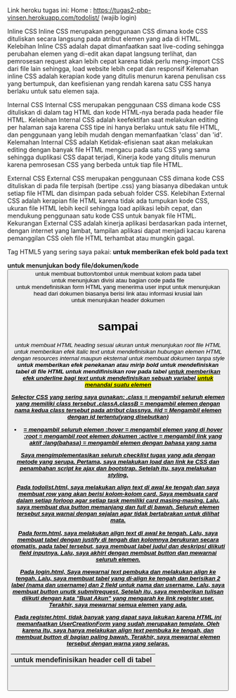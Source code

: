 Link heroku tugas ini:
Home : https://tugas2-pbp-vinsen.herokuapp.com/todolist/ (wajib login)

Inline CSS
Inline CSS merupakan penggunaan CSS dimana kode CSS dituliskan secara langsung pada atribut elemen yang ada di HTML.
Kelebihan Inline CSS adalah dapat dimanfaatkan saat live-coding sehingga perubahan elemen yang di-edit akan dapat langsung terlihat, dan pemrosesan request akan lebih cepat karena tidak perlu meng-import CSS dari file lain sehingga, load website lebih cepat dan responsif
Kelemahan inline CSS adalah kerapian kode yang ditulis menurun karena penulisan css yang bertumpuk, dan keefisienan yang rendah karena satu CSS hanya berlaku untuk satu elemen saja.

Internal CSS
Internal CSS merupakan penggunaan CSS dimana kode CSS dituliskan di dalam tag HTML dan kode HTML-nya berada pada header file HTML.
Kelebihan Internal CSS adalah keefektifan saat melakukan editing per halaman saja karena CSS tipe ini hanya berlaku untuk satu file HTML, dan penggunaan yang lebih mudah dengan memanfaatkan 'class' dan 'id'.
Kelemahan Internal CSS adalah Ketidak-efisienan saat akan melakukan editing dengan banyak file HTML mengacu pada satu CSS yang sama sehingga duplikasi CSS dapat terjadi, Kinerja kode yang ditulis menurun karena pemrosesan CSS yang berbeda untuk tiap file HTML.

External CSS
External CSS merupakan penggunaan CSS dimana kode CSS dituliskan di pada file terpisah (bertipe .css) yang biasanya dibedakan untuk setiap file HTML dan disimpan pada sebuah folder CSS.
Kelebihan External CSS adalah kerapian file HTML karena tidak ada tumpukan kode CSS, ukuran file HTML lebih kecil sehingga load aplikasi lebih cepat, dan mendukung penggunaan satu kode CSS untuk banyak file HTML.
Kekurangan External CSS adalah kinerja aplikasi berdasarkan pada internet, dengan internet yang lambat, tampilan aplikasi dapat menjadi kacau karena pemanggilan CSS oleh file HTML terhambat atau mungkin gagal.


Tag HTML5 yang sering saya pakai:
<b> untuk memberikan efek bold pada text
<body> untuk menunjukan body file/dokumen/kode
<button> untuk membuat button/tombol
<col> untuk membuat kolom pada tabel
<div> untuk menunjukan divisi atau bagian code pada file
<form> untuk mendefinisikan form HTML yang menerima user input
<head> untuk menunjukan head dari dokumen biasanya berisi link atau informasi krusial lain
<header> untuk menunjukan header dokumen
<h1> sampai <h6> untuk membuat HTML heading sesuai ukuran
<html> untuk menunjukan root file HTML
<i> untuk memberikan efek italic text
<link> untuk mendefinisikan hubungan elemen HTML dengan resources internal maupun eksternal
<span> untuk membuat dokumen tanpa style
<strong>untuk memberikan efek penekanan atau mirip bold
<table> untuk mendefiniskan tabel di file HTML
<th> untuk mendefinisikan header cell di tabel
<tr> untuk mendifinisikan row pada tabel
<u> untuk memberikan efek underline bagi text
<var> untuk mendefinisikan sebuah variabel
<mark> untuk menandai suatu elemen

Selector CSS yang sering saya gunakan:
.class = mengambil seluruh elemen yang memiliki class tersebut
.classA.classB = mengambil elemen dengan nama kedua class tersebut pada atribut classnya.
#id = Mengambil elemen dengan id tertentu(yang disebutkan)
* = mengambil seluruh elemen
:hover = mengambil elemen yang di hover
:root = mengambil root elemen dokumen
:active = mengambil link yang aktif
:lang(bahasa) = mengambil elemen dengan bahasa yang sama

Saya mengimplementasikan seluruh checklist tugas yang ada dengan metode yang serupa. Pertama, saya melakukan load dan link ke CSS dan penambahan script ke ajax dan bootstrap. Setelah itu, saya melakukan styling.

Pada todolist.html, saya melakukan align text di awal ke tengah dan saya membuat row yang akan berisi kolom-kolom card. Saya membuata card dalam setiap forloop agar setiap task memiliki card masing-masing. Lalu, saya membuat dua button memanjang dan full di bawah. Seluruh elemen tersebut saya warnai dengan sejalan agar tidak bertabrakan untuk dilihat mata.

Pada form.html, saya melakukan align text di awal ke tengah. Lalu, saya membuat tabel dengan justify di tengah dan kolomnya berukuran secara otomatis. pada tabel tersebut, saya membuat label judul dan deskripsi diikuti field inputnya. Lalu, saya akhiri dengan membuat button dan mewarnai seluruh elemen.

Pada login.html, Saya mewarnai text pembuka dan melakukan align ke tengah. Lalu, saya membuat tabel yang di-align ke tengah dan berisikan 2 label (nama dan username) dan 2 field untuk nama dan username. Lalu, saya membuat button unutk submitrequest. Setelah itu, saya memberikan tulisan diikuti dengan kata "Buat Akun" yang mengarah ke link register user. Terakhir, saya mewarnai semua elemen yang ada.

Pada register.html, tidak banyak yang dapat saya lakukan karena HTML ini memanfaatkan UserCreationForm yang sudah merupakan template. Oleh karena itu, saya hanya melakukan align text pembuka ke tengah, dan membuat button di bagian paling bawah. Terakhir, saya mewarnai elemen tersebut dengan warna yang selaras.